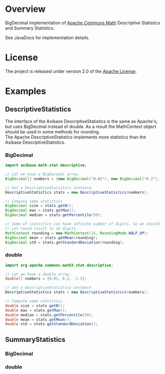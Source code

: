 # Overview

BigDecimal implementation of [Apache Commons Math](https://commons.apache.org/proper/commons-math/userguide/stat.html) Descriptive Statistics and Summary Statistics.

See JavaDocs for implementation details.

# License

The project is released under version 2.0 of the [Apache License](LICENCE.md).

# Examples

## DescriptiveStatistics
The interface of the Axibase DescriptiveStatistics is the same as Apache's,
but uses BigDecimal instead of double. As a result the MathContext object should 
be used in some methods for rounding. <br>
The Apache DescriptiveStatistics implements more statistics than the Axibase 
DescriptiveStatistics.

### BigDecimal

```java
import axibase.math.stat.descriptive;

// Let we have a BigDecimal array.
BigDecimal[] numbers = {new BigDecimal("0.01"), new BigDecimal("0.2"), new BigDecimal("-1.3")};

// Get a DescriptiveStatistics instance.
DescriptiveStatistics stats = new DescriptiveStatistics(numbers);

// Compute some statistics
BigDecimal size = stats.getN();
BigDecimal max = stats.getMax();
BigDecimal median = stats.getPercentile(50);

// Some of statistics can have infinite number of digits. So we should use MathContext to round them.
// Let round result to 16 digits.
MathContext rounding = new MathContext(16, RoundingMode.HALF_UP);
BigDecimal mean = stats.getMean(rounding);
BigDecimal std = stats.getStandardDeviation(rounding);
```
### double

```java
import org.apache.commons.math3.stat.descriptive;

// Let we have a double array.
double[] numbers = {0.01, 0.2, -1.3};

// Get a DescriptiveStatistics instance
DescriptiveStatistics stats = new DescriptiveStatistics(numbers);

// Compute some statistics
double size = stats.getN();
double max = stats.getMax();
double median = stats.getPercentile(50);
double mean = stats.getMean();
double std = stats.getStandardDeviation();
```

## SummaryStatistics

### BigDecimal

### double


